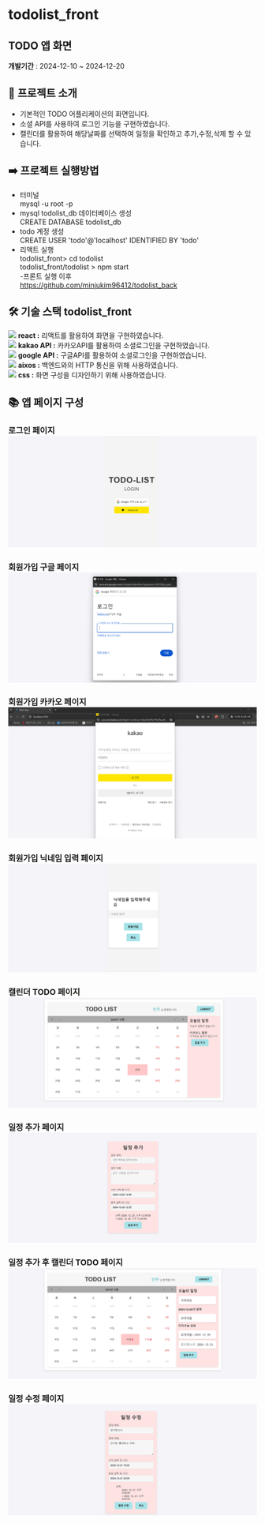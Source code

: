 # todolist_front
## TODO 앱 화면
**개발기간** : 2024-12-10 ~ 2024-12-20

## 📢 프로젝트 소개
- 기본적인 TODO 어플리케이션의 화면입니다.
- 소셜 API를 사용하여 로그인 기능을 구현하였습니다.
- 캘린더를 활용하여 해당날짜를 선택하여 일정을 확인하고
  추가,수정,삭제 할 수 있습니다.

## ➡️ 프로젝트 실행방법
- 터미널 <br/>
mysql -u root -p <br/>
- mysql todolist_db 데이터베이스 생성 <br/>
CREATE DATABASE todolist_db <br/>
- todo 계정 생성 <br/> 
CREATE USER 'todo'@'localhost' IDENTIFIED BY 'todo' <br/>
- 리액트 실행 <br/>
todolist_front> cd todolist <br/>
todolist_front/todolist > npm start <br/>
-프론트 실행 이후<br/>
https://github.com/minjukim96412/todolist_back
## 🛠️ 기술 스택 todolist_front
<img src="https://simpleicons.org/icons/createreactapp.svg" width="50px"/> **react :**  리액트를 활용하여 화면을 구현하였습니다.<br />
<img src="https://simpleicons.org/icons/kakaotalk.svg" width="50px"/> **kakao API :**  카카오API를 활용하여 소셜로그인을 구현하였습니다.<br />
<img src="https://simpleicons.org/icons/google.svg" width="50px"/> **google API :**  구글API를 활용하여 소셜로그인을 구현하였습니다.<br />
<img src="https://simpleicons.org/icons/axios.svg" width="50px" /> **aixos :** 백엔드와의 HTTP 통신을 위해 사용하였습니다.<br />
<img src="https://simpleicons.org/icons/css3.svg" width="50px" /> **css :** 화면 구성을 디자인하기 위해 사용하였습니다.<br />

## 📚 앱 페이지 구성
### 로그인 페이지 <img src="todolist/assets/todoLoginPage.png"/>
### 회원가입 구글 페이지 <img src="todolist/assets/todoLoginGoogle.png"/>
### 회원가입 카카오 페이지 <img src="todolist/assets/todologinKakao.png"/>
### 회원가입 닉네임 입력 페이지 <img src="todolist/assets/todoLoginNickname.png"/>
### 캘린더 TODO 페이지 <img src="todolist/assets/todoCalendar.png"/>
### 일정 추가 페이지 <img src="todolist/assets/todoAdd.png"/>
### 일정 추가 후 캘린더 TODO 페이지 <img src="todolist/assets/todoCalendarAddTodo.png"/>
### 일정 수정 페이지 <img src="todolist/assets/todoUpdateTodo.png"/>
